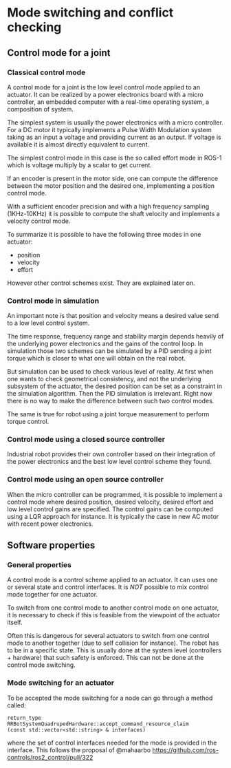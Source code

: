 # Mode switching and conflict checking

## Control mode for a joint

### Classical control mode 

A control mode for a joint is the low level control mode applied to an actuator. It can be realized by a power electronics board with a micro controller, an embedded computer with a real-time operating system, a composition of system.

The simplest system is usually the power electronics with a micro controller.
For a DC motor it typically implements a Pulse Width Modulation system taking as an input a voltage and providing current as an output.
If voltage is available it is almost directly equivalent to current.

The simplest control mode in this case is the so called effort mode in ROS-1 which is voltage multiply by a scalar to get current.

If an encoder is present in the motor side, one can compute the difference between the motor position and the desired one, implementing a position control mode.

With a sufficient encoder precision and with a high frequency sampling (1KHz-10KHz) it is possible to compute the shaft velocity and implements a velocity control mode.

To summarize it is possible to have the following three modes in one actuator:
 * position
 * velocity
 * effort

However other control schemes exist. They are explained later on.

### Control mode in simulation

An important note is that position and velocity means a desired value send to a low level control system.

The time response, frequency range and stability margin depends heavily of the underlying power electronics and the gains of the control loop.
In simulation those two schemes can be simulated by a PID sending a joint torque which is closer to what one will obtain on the real robot.

But simulation can be used to check various level of reality. At first when one wants to check geometrical consistency, 
and not the underlying subsystem of the actuator, the desired position can be set as a constraint in the simulation algorithm.
Then the PID simulation is irrelevant. Right now there is no way to make the difference between such two control modes.

The same is true for robot using a joint torque measurement to perform torque control.


### Control mode using a closed source controller

Industrial robot provides their own controller based on their integration of the power electronics and the best low level control scheme they found.

### Control mode using an open source controller
When the micro controller can be programmed, it is possible to implement a control mode where desired position, desired velocity, desired effort and low level control gains are specified. The control gains can be computed using a LQR approach for instance.
It is typically the case in new AC motor with recent power electronics.

## Software properties

### General properties 
A control mode is a control scheme applied to an actuator. It can uses one or several state and control interfaces. 
It is *NOT* possible to mix control mode together for one actuator. 

To switch from one control mode to another control mode on one actuator, it is necessary to check if this is feasible from the viewpoint of the actuator itself. 

Often this is dangerous for several actuators to switch from one control mode to another together (due to self collision for instance).
The robot has to be in a specific state. This is usually done at the system level (controllers + hardware) that such safety is enforced. 
This can not be done at the control mode switching.

### Mode switching for an actuator

To be accepted the mode switching for a node can go through a method called:
```
return_type
RRBotSystemQuadrupedHardware::accept_command_resource_claim
(const std::vector<std::string> & interfaces)
```
where the set of control interfaces needed for the mode is provided in the interface.
This follows the proposal of @mahaarbo https://github.com/ros-controls/ros2_control/pull/322
